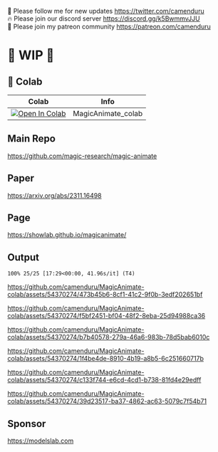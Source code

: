 🐣 Please follow me for new updates https://twitter.com/camenduru <br />
🔥 Please join our discord server https://discord.gg/k5BwmmvJJU <br />
🥳 Please join my patreon community https://patreon.com/camenduru <br />

# 🚦 WIP 🚦

## 🦒 Colab

| Colab | Info
| --- | --- |
[![Open In Colab](https://colab.research.google.com/assets/colab-badge.svg)](https://colab.research.google.com/github/camenduru/MagicAnimate-colab/blob/main/MagicAnimate_colab.ipynb) | MagicAnimate_colab

## Main Repo
https://github.com/magic-research/magic-animate

## Paper
https://arxiv.org/abs/2311.16498

## Page
https://showlab.github.io/magicanimate/

## Output

```
100% 25/25 [17:29<00:00, 41.96s/it] (T4)
```

https://github.com/camenduru/MagicAnimate-colab/assets/54370274/473b45b6-8cf1-41c2-9f0b-3edf202651bf


https://github.com/camenduru/MagicAnimate-colab/assets/54370274/f5bf2451-bf04-48f2-8eba-25d94988ca36


https://github.com/camenduru/MagicAnimate-colab/assets/54370274/b7b40578-279a-46a6-983b-78d5bab6010c


https://github.com/camenduru/MagicAnimate-colab/assets/54370274/1f4be4de-8910-4b19-a8b5-6c251660717b


https://github.com/camenduru/MagicAnimate-colab/assets/54370274/c133f744-e6cd-4cd1-b738-81fd4e29edff


https://github.com/camenduru/MagicAnimate-colab/assets/54370274/39d23517-ba37-4862-ac63-5079c7f54b71

## Sponsor
https://modelslab.com
